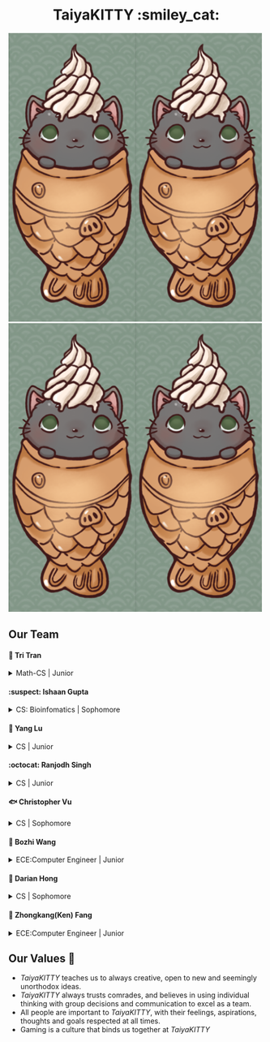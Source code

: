 <h1 align="center"> TaiyaKITTY :smiley_cat: </h1>
<span><img src="branding/logo.png" width=250/><img src="branding/logo.png" width=250/><img src="branding/logo.png" width=250/><img src="branding/logo.png" width=250/></span>

## Our Team 

#### :goat: Tri Tran
<details>
  <summary>
    Math-CS | Junior
  </summary>
  https://github.com/tqt001
</details>

#### :suspect: Ishaan Gupta
<details>
  <summary>
    CS: Bioinfomatics | Sophomore
  </summary>
  https://github.com/IshaanSD
  Passionate towards studying and implementing algorithms used in Biology and Machine Learning.
</details>

#### :bust_in_silhouette: Yang Lu
<details>
  <summary>
    CS | Junior
  </summary>
  https://github.com/kevinlu1736
</details>

#### :octocat: Ranjodh Singh
<details>
  <summary>
    CS | Junior
  </summary>
  https://github.com/rsingh84
</details>

#### :fish: Christopher Vu
<details>
  <summary>
    CS | Sophomore
  </summary>
  https://github.com/crystoffar
</details>

#### :hatched_chick: Bozhi Wang
<details>
  <summary>
    ECE:Computer Engineer | Junior
  </summary>
  https://github.com/Bowang1337
</details>

#### :running: Darian Hong
<details>
  <summary>
    CS | Sophomore
  </summary>
  https://github.com/DurianH
</details>

#### :information_desk_person: Zhongkang(Ken) Fang
<details>
  <summary>
    ECE:Computer Engineer | Junior
  </summary>
  https://github.com/z4fang
</details>

## Our Values 🌟
<ul>
  <li> <em>TaiyaKITTY</em> teaches us to always creative, open to new and seemingly unorthodox ideas. </li>
  <li> <em>TaiyaKITTY</em> always trusts comrades, and believes in using individual thinking with group decisions and communication to excel as a team.</li>
  <li> All people are important to <em>TaiyaKITTY</em>, with their feelings, aspirations, thoughts and goals respected at all times. </li>
  <li> Gaming is a culture that binds us together at <em>TaiyaKITTY</em></li>
</ul>

